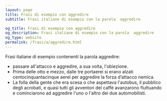 ```yaml
---
layout: page
title: Frasi di esempio con aggredire 
subtitle: Frasi italiane di esempio con la parola  aggredire

og_title: Frasi di esempio con aggredire 
og_description: Frasi italiane di esempio con la parola  aggredire
og_type: website
permalink: /frasi/a/aggredire.html
---
```


Frasi italiane di esempio contenenti la parola aggredire:


- passare all'attacco e aggredire, a sua volta, l'obiezione.
- Prima delle otto e mezzo, dalle tre portaerei si erano alzati centocinquantacinque aerei per aggredire la forza d’attacco nemica.
- La folla della gente che era scesa o che aspettava l'autobus, il pubblico degli acrobati, e quasi tutti gli avventori del caffè avanzarono fluttuando e cominciarono ad aggredire l'uno o l'altro dei due automobilisti.
